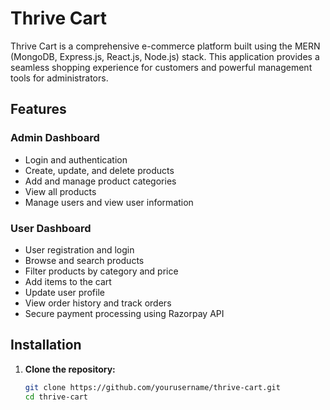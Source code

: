 # Thrive Cart

Thrive Cart is a comprehensive e-commerce platform built using the MERN (MongoDB, Express.js, React.js, Node.js) stack. This application provides a seamless shopping experience for customers and powerful management tools for administrators.

## Features

### Admin Dashboard
- Login and authentication
- Create, update, and delete products
- Add and manage product categories
- View all products
- Manage users and view user information

### User Dashboard
- User registration and login
- Browse and search products
- Filter products by category and price
- Add items to the cart
- Update user profile
- View order history and track orders
- Secure payment processing using Razorpay API

## Installation

1. **Clone the repository:**
   ```sh
   git clone https://github.com/yourusername/thrive-cart.git
   cd thrive-cart

